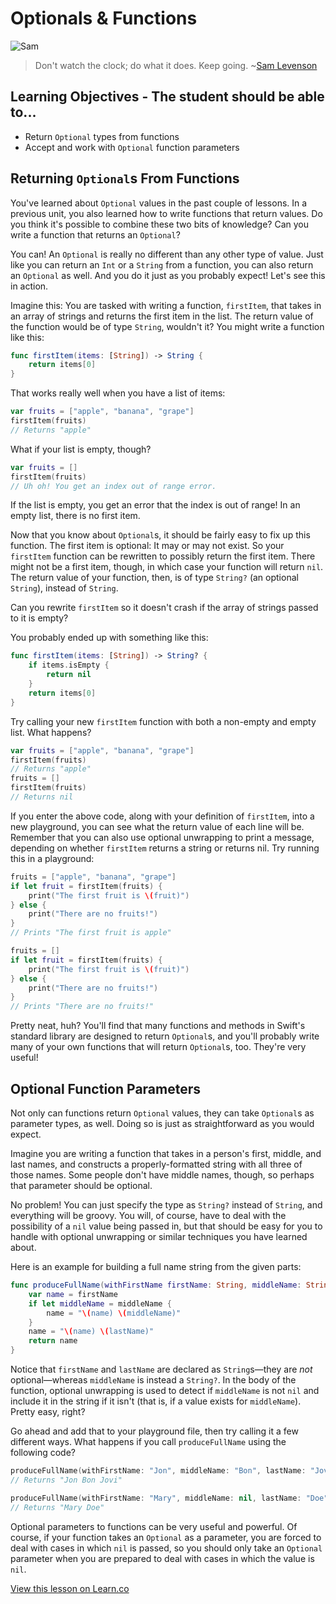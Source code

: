 # Optionals & Functions

![Sam](http://i.imgur.com/lYsMwwy.jpg?1)

> Don't watch the clock; do what it does. Keep going. ~[Sam Levenson](https://en.wikipedia.org/wiki/Sam_Levenson)

## Learning Objectives - The student should be able to...

* Return `Optional` types from functions
* Accept and work with `Optional` function parameters

## Returning `Optional`s From Functions

You've learned about `Optional` values in the past couple of lessons. In a previous unit, you also learned how to write functions that return values. Do you think it's possible to combine these two bits of knowledge? Can you write a function that returns an `Optional`?

You can! An `Optional` is really no different than any other type of value. Just like you can return an `Int` or a `String` from a function, you can also return an `Optional` as well. And you do it just as you probably expect! Let's see this in action.

Imagine this: You are tasked with writing a function, `firstItem`, that takes in an array of strings and returns the first item in the list. The return value of the function would be of type `String`, wouldn't it? You might write a function like this:

```swift
func firstItem(items: [String]) -> String {
    return items[0]
}
```

That works really well when you have a list of items:

```swift
var fruits = ["apple", "banana", "grape"]
firstItem(fruits)
// Returns "apple"
```

What if your list is empty, though?

```swift
var fruits = []
firstItem(fruits)
// Uh oh! You get an index out of range error.
```

If the list is empty, you get an error that the index is out of range! In an empty list, there is no first item.

Now that you know about `Optional`s, it should be fairly easy to fix up this function. The first item is optional: It may or may not exist. So your `firstItem` function can be rewritten to possibly return the first item. There might not be a first item, though, in which case your function will return `nil`. The return value of your function, then, is of type `String?` (an optional `String`), instead of `String`.

Can you rewrite `firstItem` so it doesn't crash if the array of strings passed to it is empty?

You probably ended up with something like this:

```swift
func firstItem(items: [String]) -> String? {
    if items.isEmpty {
        return nil
    }
    return items[0]
}
```

Try calling your new `firstItem` function with both a non-empty and empty list. What happens?

```swift
var fruits = ["apple", "banana", "grape"]
firstItem(fruits)
// Returns "apple"
fruits = []
firstItem(fruits)
// Returns nil
```

If you enter the above code, along with your definition of `firstItem`, into a new playground, you can see what the return value of each line will be. Remember that you can also use optional unwrapping to print a message, depending on whether `firstItem` returns a string or returns nil. Try running this in a playground:

```swift
fruits = ["apple", "banana", "grape"]
if let fruit = firstItem(fruits) {
    print("The first fruit is \(fruit)")
} else {
    print("There are no fruits!")
}
// Prints "The first fruit is apple"

fruits = []
if let fruit = firstItem(fruits) {
    print("The first fruit is \(fruit)")
} else {
    print("There are no fruits!")
}
// Prints "There are no fruits!"
```

Pretty neat, huh? You'll find that many functions and methods in Swift's standard library are designed to return `Optional`s, and you'll probably write many of your own functions that will return `Optional`s, too. They're very useful!

## Optional Function Parameters

Not only can functions return `Optional` values, they can take `Optional`s as parameter types, as well. Doing so is just as straightforward as you would expect.

Imagine you are writing a function that takes in a person's first, middle, and last names, and constructs a properly-formatted string with all three of those names. Some people don't have middle names, though, so perhaps that parameter should be optional.

No problem! You can just specify the type as `String?` instead of `String`, and everything will be groovy. You will, of course, have to deal with the possibility of a `nil` value being passed in, but that should be easy for you to handle with optional unwrapping or similar techniques you have learned about.

Here is an example for building a full name string from the given parts:

```swift
func produceFullName(withFirstName firstName: String, middleName: String?, lastName: String) -> String {
    var name = firstName
    if let middleName = middleName {
        name = "\(name) \(middleName)"
    }
    name = "\(name) \(lastName)"
    return name
}
```

Notice that `firstName` and `lastName` are declared as `String`s—they are _not_ optional—whereas `middleName` is instead a `String?`. In the body of the function, optional unwrapping is used to detect if `middleName` is not `nil` and include it in the string if it isn't (that is, if a value exists for `middleName`). Pretty easy, right?

Go ahead and add that to your playground file, then try calling it a few different ways. What happens if you call `produceFullName` using the following code?

```swift
produceFullName(withFirstName: "Jon", middleName: "Bon", lastName: "Jovi")
// Returns "Jon Bon Jovi"

produceFullName(withFirstName: "Mary", middleName: nil, lastName: "Doe")
// Returns "Mary Doe"
```

Optional parameters to functions can be very useful and powerful. Of course, if your function takes an `Optional` as a parameter, you are forced to deal with cases in which `nil` is passed, so you should only take an `Optional` parameter when you are prepared to deal with cases in which the value is `nil`.

<a href='https://learn.co/lessons/OptionalFunctions' data-visibility='hidden'>View this lesson on Learn.co</a>
